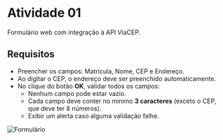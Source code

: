 # Atividade 01

Formulário web com integração à API ViaCEP.

## Requisitos

- Preencher os campos: Matrícula, Nome, CEP e Endereço.
- Ao digitar o CEP, o endereço deve ser preenchido automaticamente.
- No clique do botão **OK**, validar todos os campos:
  - Nenhum campo pode estar vazio.
  - Cada campo deve conter no mínimo **3 caracteres** (exceto o CEP, que deve ter 8 números).
  - Exibir um alerta caso alguma validação falhe.

![Formulário](https://lh3.googleusercontent.com/drive-storage/AJQWtBMknIKCPB4mQ88MnPRmoBV7KNTUlznzBrJgNTgyCfjpD_wBCrmtkpG9mYwEQ8gDytPAvyPseN_ckcCWY_EiCWqcWw_M34CGJ4VjHAXJdWjTxpg=w1920-h945)

